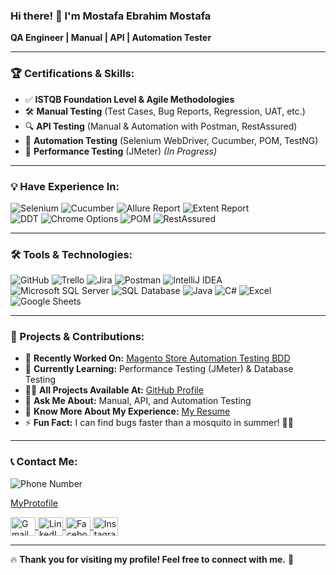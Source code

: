 ### Hi there! 👋 I'm Mostafa Ebrahim Mostafa  
**QA Engineer | Manual | API | Automation Tester**

---

### 🏆 Certifications & Skills:
- ✅ **ISTQB Foundation Level & Agile Methodologies**
- 🛠 **Manual Testing** (Test Cases, Bug Reports, Regression, UAT, etc.)
- 🔍 **API Testing** (Manual & Automation with Postman, RestAssured)
- 🤖 **Automation Testing** (Selenium WebDriver, Cucumber, POM, TestNG)
- 🚀 **Performance Testing** (JMeter) *(In Progress)*

---

### 💡 Have Experience In:  
![Selenium](https://img.shields.io/badge/Selenium-00AA01?style=for-the-badge&logo=selenium&logoColor=ffffff)  ![Cucumber](https://img.shields.io/badge/Cucumber-43B02A?style=for-the-badge&logo=cucumber&logoColor=ffffff)  ![Allure Report](https://img.shields.io/badge/Allure_Report-E4405F?style=for-the-badge)  ![Extent Report](https://img.shields.io/badge/Extent_Report-0077B5?style=for-the-badge)  
![DDT](https://img.shields.io/badge/DDT-FFA500?style=for-the-badge)  ![Chrome Options](https://img.shields.io/badge/Chrome_Options-4285F4?style=for-the-badge)  ![POM](https://img.shields.io/badge/POM-00A98F?style=for-the-badge)  ![RestAssured](https://img.shields.io/badge/RestAssured-008000?style=for-the-badge)

---

### 🛠 Tools & Technologies:  
![GitHub](https://img.shields.io/badge/GitHub-181717?style=for-the-badge&logo=github&logoColor=ffffff)  ![Trello](https://img.shields.io/badge/Trello-0052CC?style=for-the-badge&logo=trello&logoColor=ffffff)  ![Jira](https://img.shields.io/badge/Jira-0052CC?style=for-the-badge&logo=jira&logoColor=ffffff)  ![Postman](https://img.shields.io/badge/Postman-FF6C37?style=for-the-badge&logo=postman&logoColor=ffffff)  ![IntelliJ IDEA](https://img.shields.io/badge/IntelliJIDEA-000000.svg?style=for-the-badge&logo=intellij-idea&logoColor=white)  
![Microsoft SQL Server](https://img.shields.io/badge/Microsoft_SQL_Server-CC2927?style=for-the-badge&logo=microsoft-sql-server&logoColor=white)  ![SQL Database](https://img.shields.io/badge/SQL_Database-4479A1?style=for-the-badge&logo=mysql&logoColor=white)  ![Java](https://img.shields.io/badge/Java-%23ED8B00.svg?style=for-the-badge&logo=openjdk&logoColor=white)  ![C#](https://img.shields.io/badge/C%23-%23239120.svg?style=for-the-badge&logo=c-sharp&logoColor=white)  ![Excel](https://img.shields.io/badge/Excel-217346?style=for-the-badge&logo=microsoft-excel&logoColor=white)  
![Google Sheets](https://img.shields.io/badge/Google_Sheets-34A853?style=for-the-badge&logo=googlesheets&logoColor=white)  

---

### 🚀 Projects & Contributions:
- 🔭 **Recently Worked On:** [Magento Store Automation Testing BDD](https://github.com/MostafaEbrahimMostafa/MagentoStore_AutomationBDD.git)
- 🌱 **Currently Learning:** Performance Testing (JMeter) & Database Testing
- 👨‍💻 **All Projects Available At:** [GitHub Profile](https://github.com/MostafaEbrahimMostafa)
- 💬 **Ask Me About:** Manual, API, and Automation Testing
- 📄 **Know More About My Experience:** [My Resume](https://drive.google.com/file/d/1-2FGs_jTIv5ff0p8QFnd4Kh5Tn-AABnX/view?usp=sharing)
- ⚡ **Fun Fact:** I can find bugs faster than a mosquito in summer! 🐞😆

---

### 📞 Contact Me:
![Phone Number](https://img.shields.io/badge/%20Phone-%2B20%20100%20574%207258-blue)

[MyProtofile](https://mostafa-ebrahim-qa.renderforestsites.com/)

<a href="mailto:mustafa.ibrahim.qa@gmail.com" target="blank">
  <img align="center" src="https://upload.wikimedia.org/wikipedia/commons/7/7e/Gmail_icon_%282020%29.svg" alt="Gmail" height="30" width="40" />
</a>
<a href="https://linkedin.com/in/mostafa-ibrahim-mostafa-6530b4235" target="blank">
  <img align="center" src="https://raw.githubusercontent.com/rahuldkjain/github-profile-readme-generator/master/src/images/icons/Social/linked-in-alt.svg" alt="LinkedIn" height="30" width="40" />
</a>
<a href="https://fb.com/mostafa.alkady.1004" target="blank">
  <img align="center" src="https://raw.githubusercontent.com/rahuldkjain/github-profile-readme-generator/master/src/images/icons/Social/facebook.svg" alt="Facebook" height="30" width="40" />
</a>
<a href="https://www.instagram.com/mostafa.alkady.1004/" target="blank">
  <img align="center" src="https://upload.wikimedia.org/wikipedia/commons/a/a5/Instagram_icon.png" alt="Instagram" height="30" width="40" />
</a>
</p>


---

🔥 **Thank you for visiting my profile! Feel free to connect with me.** 🚀


